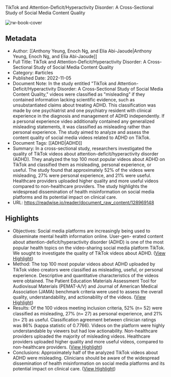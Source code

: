 TikTok and Attention-Deficit/Hyperactivity Disorder: A Cross-Sectional Study of Social Media Content Quality

![rw-book-cover](https://readwise-assets.s3.amazonaws.com/static/images/article4.6bc1851654a0.png)

## Metadata
- Author: [[Anthony Yeung, Enoch Ng, and Elia Abi-Jaoude|Anthony Yeung, Enoch Ng, and Elia Abi-Jaoude]]
- Full Title: TikTok and Attention-Deficit/Hyperactivity Disorder: A Cross-Sectional Study of Social Media Content Quality
- Category: #articles
- Published Date: 2022-11-05
- Document Note: In the study entitled "TikTok and Attention-Deficit/Hyperactivity Disorder: A Cross-Sectional Study of Social Media Content Quality," videos were classified as "misleading" if they contained information lacking scientific evidence, such as unsubstantiated claims about treating ADHD. This classification was made by one psychiatrist and one psychiatry resident with clinical experience in the diagnosis and management of ADHD independently. If a personal experience video additionally contained any generalized misleading statements, it was classified as misleading rather than personal experience. The study aimed to analyze and assess the content quality of social media videos related to ADHD on TikTok.
- Document Tags: [[ADHD|ADHD]] 
- Summary: In a cross-sectional study, researchers investigated the quality of TikTok videos about attention-deficit/hyperactivity disorder (ADHD). They analyzed the top 100 most popular videos about ADHD on TikTok and classified them as misleading, personal experience, or useful. The study found that approximately 52% of the videos were misleading, 27% were personal experience, and 21% were useful. Healthcare providers uploaded higher quality and more useful videos compared to non-healthcare providers. The study highlights the widespread dissemination of health misinformation on social media platforms and its potential impact on clinical care.
- URL: https://readwise.io/reader/document_raw_content/128969148

## Highlights
- Objectives: Social media platforms are increasingly being used to disseminate mental health information online. User-gen- erated content about attention-deﬁcit/hyperactivity disorder (ADHD) is one of the most popular health topics on the video-sharing social media platform TikTok. We sought to investigate the quality of TikTok videos about ADHD. ([View Highlight](https://read.readwise.io/read/01hkrgczf9ehj0ghefw4pbrrjs))
- Method: The top 100 most popular videos about ADHD uploaded by TikTok video creators were classiﬁed as misleading, useful, or personal experience. Descriptive and quantitative characteristics of the videos were obtained. The Patient Education Materials Assessment Tool for Audiovisual Materials (PEMAT-A/V) and Journal of American Medical Association (JAMA) benchmark criteria were used to assess the overall quality, understandability, and actionability of the videos. ([View Highlight](https://read.readwise.io/read/01hkrgd1xb4sjjyskr18sst79b))
- Results: Of the 100 videos meeting inclusion criteria, 52% (n= 52) were classiﬁed as misleading, 27% (n= 27) as personal experience, and 21% (n= 21) as useful. Classiﬁcation agreement between clinician ratings was 86% (kappa statistic of 0.7766). Videos on the platform were highly understandable by viewers but had low actionability. Non-healthcare providers uploaded the majority of misleading videos. Healthcare providers uploaded higher quality and more useful videos, compared to non-healthcare providers. ([View Highlight](https://read.readwise.io/read/01hkrgd62rmgck8mb6nhz9dmdt))
- Conclusions: Approximately half of the analyzed TikTok videos about ADHD were misleading. Clinicians should be aware of the widespread dissemination of health misinformation on social media platforms and its potential impact on clinical care. ([View Highlight](https://read.readwise.io/read/01hkrgdh66j67gpz3g78n9hc4f))
